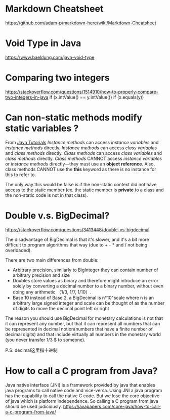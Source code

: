 # Markdown Cheatsheet
https://github.com/adam-p/markdown-here/wiki/Markdown-Cheatsheet

# Void Type in Java
https://www.baeldung.com/java-void-type

# Comparing two integers
https://stackoverflow.com/questions/1514910/how-to-properly-compare-two-integers-in-java
if (x.intValue() == y.intValue())
if (x.equals(y))

# Can non-static methods modify static variables ?
From [Java Tutorials](https://docs.oracle.com/javase/tutorial/java/javaOO/classvars.html)
*Instance methods* can access *instance variables* and *instance methods* directly.
*Instance methods* can access *class variables* and *class methods* directly.
*Class methods* can access *class variables* and *class methods* directly.
*Class methods* CANNOT access *instance variables* or *instance methods* directly—they must use an __object reference__. 
Also, class methods CANNOT use the __this__ keyword as there is no instance for this to refer to.

The only way this would be false is if the non-static context did not have access to the static member (ex. the static member is **private** to a class and the non-static code is not in that class).

# Double v.s. BigDecimal?
https://stackoverflow.com/questions/3413448/double-vs-bigdecimal

The disadvantage of BigDecimal is that it's slower, and it's a bit more difficult to program algorithms that way (due to + - * and / not being overloaded).

There are two main differences from double:
- Arbitrary precision, similarly to BigInteger they can contain number of arbitrary precision and size
- Doubles store values as binary and therefore might introduce an error solely by converting a decimal number to a binary number, without even doing any arithmetic （1/3, 1/7, 1/10）.
- Base 10 instead of Base 2, a BigDecimal is n*10^scale where n is an arbitrary large signed integer and scale can be thought of as the number of digits to move the decimal point left or right

The reason you should use BigDecimal for monetary calculations is not that it can represent any number, but that it can represent all numbers that can be represented in decimal notion(numbers that have a finite number of decimal digits) and that include virtually all numbers in the monetary world (you never transfer 1/3 $ to someone).

P.S. decimal这里指十进制

# How to call a C program from Java?
Java native interface (JNI) is a framework provided by java that enables java programs to call native code and vice-versa.
Using JNI a java program has the capability to call the native C code. But we lose the core objective of java which is platform independence. So calling a C program from java should be used judiciously.
https://javapapers.com/core-java/how-to-call-a-c-program-from-java/